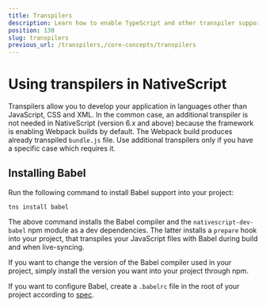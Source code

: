 ```yaml
---
title: Transpilers
description: Learn how to enable TypeScript and other transpiler support in your NativeScript project.
position: 130
slug: transpilers
previous_url: /transpilers,/core-concepts/transpilers
---
```


# Using transpilers in NativeScript

Transpilers allow you to develop your application in languages other than JavaScript, CSS and XML. In the common case, an additional transpiler is not needed in NativeScript (version 6.x and above) because the framework is enabling Webpack builds by default. The Webpack build produces already transpiled `bundle.js` file. Use additional transpilers only if you have a specific case which requires it.

## Installing Babel

Run the following command to install Babel support into your project:

``` Shell
tns install babel
```

The above command installs the Babel compiler and the `nativescript-dev-babel` npm module as a dev dependencies. The latter installs a `prepare` hook into your project, that transpiles your JavaScript files with Babel during build and when live-syncing.

If you want to change the version of the Babel compiler used in your project, simply install the version you want into your project through npm.

If you want to configure Babel, create a `.babelrc` file in the root of your project according to [spec](https://babeljs.io/docs/usage/babelrc/).
